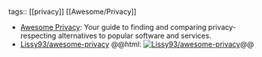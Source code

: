 tags:: [[privacy]] [[Awesome/Privacy]]

- [Awesome Privacy](https://awesome-privacy.xyz/): Your guide to finding and comparing privacy-respecting alternatives to popular software and services.
- [Lissy93/awesome-privacy](https://github.com/Lissy93/awesome-privacy)
  @@html: <a href="https://github.com/Lissy93/awesome-privacy/"><img src="https://github-readme-stats-astronomer.vercel.app/api/pin/?username=Lissy93&repo=awesome-privacy&theme=tokyonight" alt="Lissy93/awesome-privacy"/></a>@@